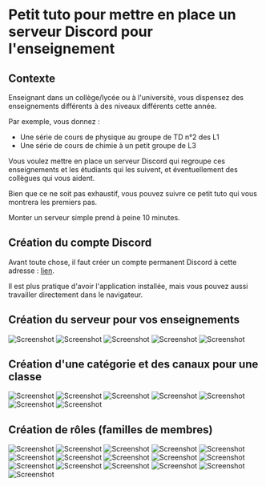 # Petit tuto pour mettre en place un serveur Discord pour l'enseignement

## Contexte

Enseignant dans un collège/lycée ou à l'université, vous dispensez des enseignements différents à des niveaux différents cette année.

Par exemple, vous donnez : 
- Une série de cours de physique au groupe de TD n°2 des L1
- Une série de cours de chimie à un petit groupe de L3

Vous voulez mettre en place un serveur Discord qui regroupe ces enseignements et les étudiants qui les suivent, et éventuellement des collègues qui vous aident.

Bien que ce ne soit pas exhaustif, vous pouvez suivre ce petit tuto qui vous montrera les premiers pas. 

Monter un serveur simple prend à peine 10 minutes.

## Création du compte Discord

Avant toute chose, il faut créer un compte permanent Discord à cette adresse : [lien](https://discord.com).

Il est plus pratique d'avoir l'application installée, mais vous pouvez aussi travailler directement dans le navigateur.

## Création du serveur pour vos enseignements

![Screenshot](pics/Step1.png)
![Screenshot](pics/Step2.png)
![Screenshot](pics/Step3.png)
![Screenshot](pics/Step4.png)
![Screenshot](pics/Step5.png)

## Création d'une catégorie et des canaux pour une classe

![Screenshot](pics/Step6.png)
![Screenshot](pics/Step7.png)
![Screenshot](pics/Step8.png)
![Screenshot](pics/Step9.png)
![Screenshot](pics/Step10.png)
![Screenshot](pics/Step11.png)
![Screenshot](pics/Step12.png)

## Création de rôles (familles de membres)

![Screenshot](pics/Step13.png)
![Screenshot](pics/Step14.png)
![Screenshot](pics/Step15.png)
![Screenshot](pics/Step16.png)
![Screenshot](pics/Step17.png)
![Screenshot](pics/Step18.png)
![Screenshot](pics/Step19.png)
![Screenshot](pics/Step20.png)
![Screenshot](pics/Step21.png)
![Screenshot](pics/Step22.png)
![Screenshot](pics/Step23.png)
![Screenshot](pics/Step24.png)
![Screenshot](pics/Step25.png)
![Screenshot](pics/Step26.png)
![Screenshot](pics/Step27.png)
![Screenshot](pics/Step28.png)
